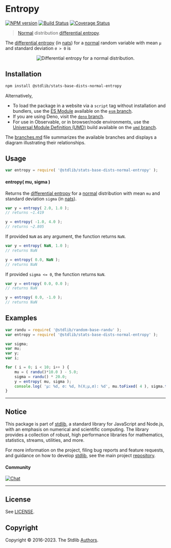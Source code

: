<!--

@license Apache-2.0

Copyright (c) 2018 The Stdlib Authors.

Licensed under the Apache License, Version 2.0 (the "License");
you may not use this file except in compliance with the License.
You may obtain a copy of the License at

   http://www.apache.org/licenses/LICENSE-2.0

Unless required by applicable law or agreed to in writing, software
distributed under the License is distributed on an "AS IS" BASIS,
WITHOUT WARRANTIES OR CONDITIONS OF ANY KIND, either express or implied.
See the License for the specific language governing permissions and
limitations under the License.

-->

# Entropy

[![NPM version][npm-image]][npm-url] [![Build Status][test-image]][test-url] [![Coverage Status][coverage-image]][coverage-url] <!-- [![dependencies][dependencies-image]][dependencies-url] -->

> [Normal][normal-distribution] distribution [differential entropy][entropy].

<!-- Section to include introductory text. Make sure to keep an empty line after the intro `section` element and another before the `/section` close. -->

<section class="intro">

The [differential entropy][entropy] (in [nats][nats]) for a [normal][normal-distribution] random variable with mean `μ` and standard deviation `σ > 0` is

<!-- <equation class="equation" label="eq:normal_entropy" align="center" raw="h\left( X \right) = \tfrac{1}{2}\ln(2\pi \,e\,\sigma ^{2})" alt="Differential entropy for a normal distribution."> -->

<div class="equation" align="center" data-raw-text="h\left( X \right) = \tfrac{1}{2}\ln(2\pi \,e\,\sigma ^{2})" data-equation="eq:normal_entropy">
    <img src="https://cdn.jsdelivr.net/gh/stdlib-js/stdlib@51534079fef45e990850102147e8945fb023d1d0/lib/node_modules/@stdlib/stats/base/dists/normal/entropy/docs/img/equation_normal_entropy.svg" alt="Differential entropy for a normal distribution.">
    <br>
</div>

<!-- </equation> -->

</section>

<!-- /.intro -->

<!-- Package usage documentation. -->

<section class="installation">

## Installation

```bash
npm install @stdlib/stats-base-dists-normal-entropy
```

Alternatively,

-   To load the package in a website via a `script` tag without installation and bundlers, use the [ES Module][es-module] available on the [`esm` branch][esm-url].
-   If you are using Deno, visit the [`deno` branch][deno-url].
-   For use in Observable, or in browser/node environments, use the [Universal Module Definition (UMD)][umd] build available on the [`umd` branch][umd-url].

The [branches.md][branches-url] file summarizes the available branches and displays a diagram illustrating their relationships.

</section>

<section class="usage">

## Usage

```javascript
var entropy = require( '@stdlib/stats-base-dists-normal-entropy' );
```

#### entropy( mu, sigma )

Returns the [differential entropy][entropy] for a [normal][normal-distribution] distribution with mean `mu` and standard deviation `sigma` (in [nats][nats]).

```javascript
var y = entropy( 2.0, 1.0 );
// returns ~1.419

y = entropy( -1.0, 4.0 );
// returns ~2.805
```

If provided `NaN` as any argument, the function returns `NaN`.

```javascript
var y = entropy( NaN, 1.0 );
// returns NaN

y = entropy( 0.0, NaN );
// returns NaN
```

If provided `sigma <= 0`, the function returns `NaN`.

```javascript
var y = entropy( 0.0, 0.0 );
// returns NaN

y = entropy( 0.0, -1.0 );
// returns NaN
```

</section>

<!-- /.usage -->

<!-- Package usage notes. Make sure to keep an empty line after the `section` element and another before the `/section` close. -->

<section class="notes">

</section>

<!-- /.notes -->

<!-- Package usage examples. -->

<section class="examples">

## Examples

<!-- eslint no-undef: "error" -->

```javascript
var randu = require( '@stdlib/random-base-randu' );
var entropy = require( '@stdlib/stats-base-dists-normal-entropy' );

var sigma;
var mu;
var y;
var i;

for ( i = 0; i < 10; i++ ) {
    mu = ( randu()*10.0 ) - 5.0;
    sigma = randu() * 20.0;
    y = entropy( mu, sigma );
    console.log( 'µ: %d, σ: %d, h(X;µ,σ): %d', mu.toFixed( 4 ), sigma.toFixed( 4 ), y.toFixed( 4 ) );
}
```

</section>

<!-- /.examples -->

<!-- Section to include cited references. If references are included, add a horizontal rule *before* the section. Make sure to keep an empty line after the `section` element and another before the `/section` close. -->

<section class="references">

</section>

<!-- /.references -->

<!-- Section for related `stdlib` packages. Do not manually edit this section, as it is automatically populated. -->

<section class="related">

</section>

<!-- /.related -->

<!-- Section for all links. Make sure to keep an empty line after the `section` element and another before the `/section` close. -->


<section class="main-repo" >

* * *

## Notice

This package is part of [stdlib][stdlib], a standard library for JavaScript and Node.js, with an emphasis on numerical and scientific computing. The library provides a collection of robust, high performance libraries for mathematics, statistics, streams, utilities, and more.

For more information on the project, filing bug reports and feature requests, and guidance on how to develop [stdlib][stdlib], see the main project [repository][stdlib].

#### Community

[![Chat][chat-image]][chat-url]

---

## License

See [LICENSE][stdlib-license].


## Copyright

Copyright &copy; 2016-2023. The Stdlib [Authors][stdlib-authors].

</section>

<!-- /.stdlib -->

<!-- Section for all links. Make sure to keep an empty line after the `section` element and another before the `/section` close. -->

<section class="links">

[npm-image]: http://img.shields.io/npm/v/@stdlib/stats-base-dists-normal-entropy.svg
[npm-url]: https://npmjs.org/package/@stdlib/stats-base-dists-normal-entropy

[test-image]: https://github.com/stdlib-js/stats-base-dists-normal-entropy/actions/workflows/test.yml/badge.svg?branch=main
[test-url]: https://github.com/stdlib-js/stats-base-dists-normal-entropy/actions/workflows/test.yml?query=branch:main

[coverage-image]: https://img.shields.io/codecov/c/github/stdlib-js/stats-base-dists-normal-entropy/main.svg
[coverage-url]: https://codecov.io/github/stdlib-js/stats-base-dists-normal-entropy?branch=main

<!--

[dependencies-image]: https://img.shields.io/david/stdlib-js/stats-base-dists-normal-entropy.svg
[dependencies-url]: https://david-dm.org/stdlib-js/stats-base-dists-normal-entropy/main

-->

[chat-image]: https://img.shields.io/gitter/room/stdlib-js/stdlib.svg
[chat-url]: https://gitter.im/stdlib-js/stdlib/

[stdlib]: https://github.com/stdlib-js/stdlib

[stdlib-authors]: https://github.com/stdlib-js/stdlib/graphs/contributors

[umd]: https://github.com/umdjs/umd
[es-module]: https://developer.mozilla.org/en-US/docs/Web/JavaScript/Guide/Modules

[deno-url]: https://github.com/stdlib-js/stats-base-dists-normal-entropy/tree/deno
[umd-url]: https://github.com/stdlib-js/stats-base-dists-normal-entropy/tree/umd
[esm-url]: https://github.com/stdlib-js/stats-base-dists-normal-entropy/tree/esm
[branches-url]: https://github.com/stdlib-js/stats-base-dists-normal-entropy/blob/main/branches.md

[stdlib-license]: https://raw.githubusercontent.com/stdlib-js/stats-base-dists-normal-entropy/main/LICENSE

[normal-distribution]: https://en.wikipedia.org/wiki/Normal_distribution

[entropy]: https://en.wikipedia.org/wiki/Entropy_%28information_theory%29

[nats]: https://en.wikipedia.org/wiki/Nat_%28unit%29

</section>

<!-- /.links -->
